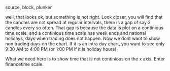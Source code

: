 source, block, plunker

well, that looks ok, but something is not right. Look closer, you will find that the candles are not spread at regular intervals, there is a gap of say 2 candles every so often. That gap is because the data is plot on a continious time scale, and a continious time scale has week ends and national holidays, days when trading does not happen. Now we dont want to show non trading days on the chart. If it is an intra day chart, you want to see only 9:30 AM to 4:00 PM (or 1:00 PM if it is holiday hours)

What we need here is to show time that is not continious on the x axis. Enter financetime scale.